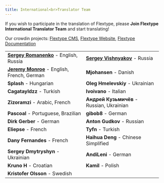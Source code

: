 ```yaml
---
title: International<br>Translator Team
---
```


<p>If you wish to participate in the translation of Flextype, please <b>Join Flextype International Translator Team</b> and start translating!</p>

<p>
Our crowdin projects: <a href="https://crowdin.com/project/flextype">Flextype CMS</a>, <a href="https://crowdin.com/project/flextype-website">Flextype Website</a>, <a href="https://crowdin.com/project/flextype-documentation">Flextype Documentation</a>
</p>

<table class="table">
    <tbody>
        <tr>
            <td><strong><a href="https://github.com/Awilum">Sergey Romanenko</a></strong> - English, Russia</td>
            <td><strong><a href="https://github.com/seregajd999">Sergey Vishnyakov</a></strong> - Russia</td>
        </tr>
        <tr>
            <td><strong><a href="https://github.com/kreativmind">Jeremy Monroe</a></strong> - English, French, German</td>
            <td><strong>Mjohansen</strong> - Danish</td>
        </tr>
        <tr>
            <td><strong>Splash</strong> - Hungarian</td>
            <td><strong>Oleg</strong> <strong>Hmelevskiy</strong> - Ukrainian</td>
        </tr>
        <tr>
            <td><strong>Cagatayldzz</strong> - Turkish</td>
            <td><strong>Ivoivano</strong> - Italian</td>
        </tr>
        <tr>
            <td><strong>Zizoramzi</strong> - Arabic, French</td>
            <td><strong>Андрей Кузьмичёв</strong> - Russian, Ukrainian</td>
        </tr>
        <tr>
            <td><strong>Pascoal</strong> - Portuguese, Brazilian</td>
            <td><strong>gibob8</strong> - German</td>
        </tr>
        <tr>
            <td><strong>Dirk Gerber</strong> - German</td>
            <td><strong>Anton Gudkov</strong> - Russian</td>
        </tr>
        <tr>
            <td><strong>Eliepse</strong> - French</td>
            <td><strong>Tyfn</strong> - Turkish</td>
        </tr>
        <tr>
            <td><strong>Dany Fernandes</strong> - French</td>
            <td><strong>Haihua Deng</strong> - Chinese Simplified</td>
        </tr>
        <tr>
            <td><strong>Sergey Dmytryshyn</strong> - Ukrainian</td>
            <td><strong>AndiLeni</strong> - German</td>
        </tr>
        <tr>
            <td><strong>Kruno H</strong> - Croatian</td>
            <td><strong>Kamil</strong> - Polish</td>
        </tr>
        <tr>
            <td><strong>Kristofer Olsson</strong> - Swedish</td>
            <td></td>
        </tr>
    </tbody>
</table>
